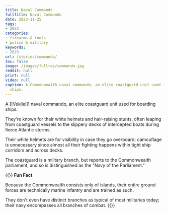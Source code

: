 ```yaml
---
title: Naval Commando
fulltitle: Naval Commando
date: 2023-11-25
tags:
- 2023
categories:
- firearms & tools
- police & military
keywords:
- 2023
url: /stories/commando/
toc: false
image: /images/fullres/commando.jpg
reddit: null
print: null
video: null
caption: A Commonwealth naval commando, an elite coastguard unit used for boarding
  ships.
---
```

A [[Vekllei]] naval commando, an elite coastguard unit used for boarding ships.

They're known for their white helmets and hair-raising stunts, often leaping from coastguard vessels to the slippery decks of intercepted boats during fierce Atlantic storms.

Their white helmets are for visibility in case they go overboard; camouflage is unnecessary since almost all their fighting happens within tight ship corridors and across decks.

The coastguard is a military branch, but reports to the Commonwealth parliament, and so is distinguished as the "Navy of the Parliament."

{{<note>}}
**Fun Fact**

Because the Commonwealth consists only of islands, their entire ground forces are technically marine infantry and are trained as such.

They don't even have distinct branches as typical of most militaries today; their navy encompasses all branches of combat.
{{</note>}}